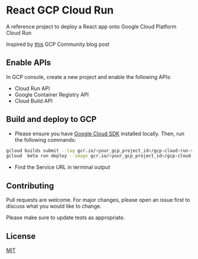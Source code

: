# React GCP Cloud Run

A reference project to deploy a React app onto Google Cloud Platform Cloud Run

Inspired by [this](https://cloud.google.com/community/tutorials/deploy-react-nginx-cloud-run) GCP Community blog post

## Enable APIs

In GCP console, create a new project and enable the following APIs:

- Cloud Run API
- Google Container Registry API
- Cloud Build API

## Build and deploy to GCP

- Please ensure you have [Google Cloud SDK](https://cloud.google.com/sdk/docs/install) installed locally. Then, run the following commands:

```bash
gcloud builds submit --tag gcr.io/<your_gcp_project_id>/gcp-cloud-run-react # build the image and push to gcp image registry
gcloud  beta run deploy --image gcr.io/<your_gcp_project_id>/gcp-cloud-run-react --platform managed # deploy to Cloud Run!
```

- Find the Service URL in terminal output

## Contributing

Pull requests are welcome. For major changes, please open an issue first to discuss what you would like to change.

Please make sure to update tests as appropriate.

## License

[MIT](https://choosealicense.com/licenses/mit/)
